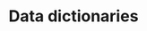 ---
title: Data dictionaries
longTitle: 'Data dictionaries'
tags:
- gccommon
relatedTerm:
- "[[Machine readable data Dictionaries Electronic data]]"
---